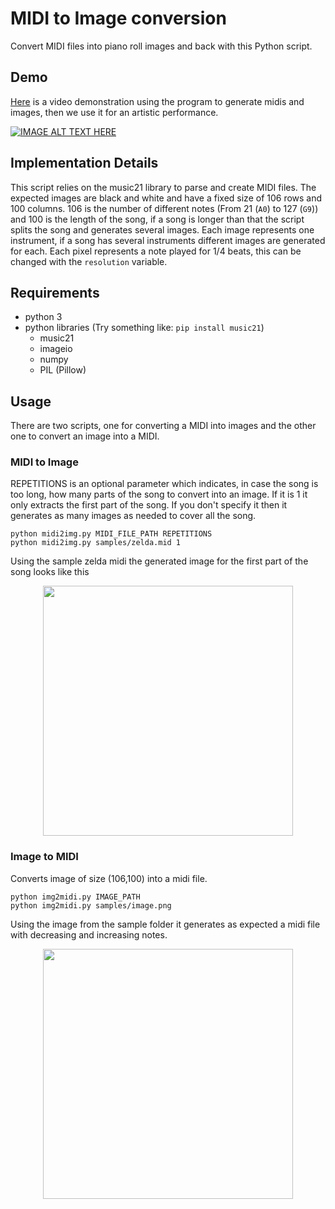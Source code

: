 # MIDI to Image conversion

Convert MIDI files into piano roll images and back with this Python script.


## Demo
[Here](https://www.youtube.com/watch?v=YJ-TEpLwuns) is a video demonstration using the program to generate midis and images, then we use it for an artistic performance.

[![IMAGE ALT TEXT HERE](https://i.ytimg.com/vi/YJ-TEpLwuns/maxresdefault.jpg)](https://www.youtube.com/watch?v=YJ-TEpLwuns)


## Implementation Details
This script relies on the music21 library to parse and create MIDI files. The expected images are black and white and have a fixed size of 106 rows and 100 columns. 106 is the number of different notes (From 21 (`A0`) to 127 (`G9`)) and 100 is the length of the song, if a song is longer than that the script splits the song and generates several images. Each image represents one instrument, if a song has several instruments different images are generated for each. Each pixel represents a note played for 1/4 beats, this can be changed with the `resolution` variable.

## Requirements
- python 3
- python libraries (Try something like: `pip install music21`)
  - music21
  - imageio
  - numpy
  - PIL (Pillow)

## Usage
There are two scripts, one for converting a MIDI into images and the other one to convert an image into a MIDI.

### MIDI to Image

REPETITIONS is an optional parameter which indicates, in case the song is too long, how many parts of the song to convert into an image. If it is 1 it only extracts the first part of the song. If you don't specify it then it generates as many images as needed to cover all the song.

```
python midi2img.py MIDI_FILE_PATH REPETITIONS
python midi2img.py samples/zelda.mid 1
```

Using the sample zelda midi the generated image for the first part of the song looks like this
<div style="text-align:center">
<img src="samples/converted_samples/zelda_Piano_0.png" width="400" height="400" />
</div>

### Image to MIDI

Converts image of size (106,100) into a midi file.

```
python img2midi.py IMAGE_PATH
python img2midi.py samples/image.png
```

Using the image from the sample folder it generates as expected a midi file with decreasing and increasing notes.
<div style="text-align:center">
<img src="samples/image.png" width="400" height="400" />
</div>


